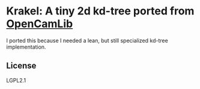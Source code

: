 # Krakel: A tiny 2d kd-tree ported from [OpenCamLib](https://github.com/aewallin/opencamlib)
I ported this because I needed a lean, but still specialized kd-tree implementation.

## License
LGPL2.1
